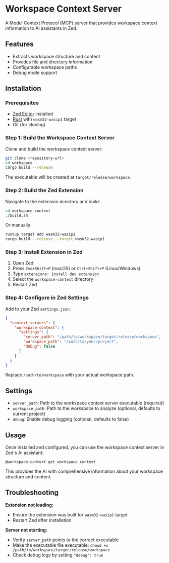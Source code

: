 # Workspace Context Server

A Model Context Protocol (MCP) server that provides workspace context information to AI assistants in Zed.

## Features

- Extracts workspace structure and content
- Provides file and directory information
- Configurable workspace paths
- Debug mode support

## Installation

### Prerequisites

- [Zed Editor](https://zed.dev/) installed
- [Rust](https://rustup.rs/) with `wasm32-wasip1` target
- Git (for cloning)

### Step 1: Build the Workspace Context Server

Clone and build the workspace context server:

```bash
git clone <repository-url>
cd workspace
cargo build --release
```

The executable will be created at `target/release/workspace`.

### Step 2: Build the Zed Extension

Navigate to the extension directory and build:

```bash
cd workspace-context
./build.sh
```

Or manually:

```bash
rustup target add wasm32-wasip1
cargo build --release --target wasm32-wasip1
```

### Step 3: Install Extension in Zed

1. Open Zed
2. Press `Cmd+Shift+P` (macOS) or `Ctrl+Shift+P` (Linux/Windows)
3. Type `extensions: install dev extension`
4. Select the `workspace-context` directory
5. Restart Zed

### Step 4: Configure in Zed Settings

Add to your Zed `settings.json`:

```json
{
  "context_servers": {
    "workspace-context": {
      "settings": {
        "server_path": "/path/to/workspace/target/release/workspace",
        "workspace_path": "/path/to/your/project",
        "debug": false
      }
    }
  }
}
```

Replace `/path/to/workspace` with your actual workspace path.

## Settings

- `server_path`: Path to the workspace context server executable (required)
- `workspace_path`: Path to the workspace to analyze (optional, defaults to current project)
- `debug`: Enable debug logging (optional, defaults to false)

## Usage

Once installed and configured, you can use the workspace context server in Zed's AI assistant:

```
@workspace-context get_workspace_context
```

This provides the AI with comprehensive information about your workspace structure and content.

## Troubleshooting

**Extension not loading:**
- Ensure the extension was built for `wasm32-wasip1` target
- Restart Zed after installation

**Server not starting:**
- Verify `server_path` points to the correct executable
- Make the executable file executable: `chmod +x /path/to/workspace/target/release/workspace`
- Check debug logs by setting `"debug": true`
